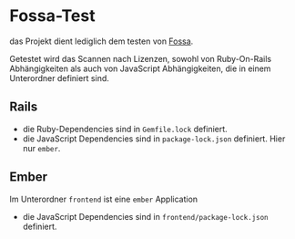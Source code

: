 # Fossa-Test

das Projekt dient lediglich dem testen von [Fossa](https://app.fossa.com). 

Getestet wird das Scannen nach Lizenzen, sowohl von Ruby-On-Rails Abhängigkeiten als auch von JavaScript Abhängigkeiten, die in einem Unterordner definiert sind.

## Rails
- die Ruby-Dependencies sind in `Gemfile.lock` definiert.
- die JavaScript Dependencies sind in `package-lock.json` definiert. Hier nur `ember`.

## Ember
Im Unterordner `frontend` ist eine `ember` Application
- die JavaScript Dependencies sind in `frontend/package-lock.json` definiert. 